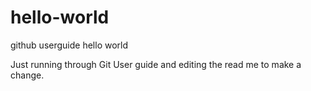 # hello-world
github userguide hello world

Just running through Git User guide and editing the read me to make a change.

